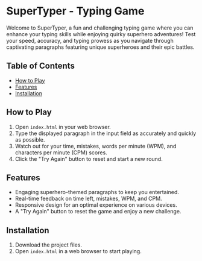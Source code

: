 # SuperTyper - Typing Game

Welcome to SuperTyper, a fun and challenging typing game where you can enhance your typing skills while enjoying quirky superhero adventures! Test your speed, accuracy, and typing prowess as you navigate through captivating paragraphs featuring unique superheroes and their epic battles.

## Table of Contents
- [How to Play](#how-to-play)
- [Features](#features)
- [Installation](#installation)

## How to Play
1. Open `index.html` in your web browser.
2. Type the displayed paragraph in the input field as accurately and quickly as possible.
3. Watch out for your time, mistakes, words per minute (WPM), and characters per minute (CPM) scores.
4. Click the "Try Again" button to reset and start a new round.

## Features
- Engaging superhero-themed paragraphs to keep you entertained.
- Real-time feedback on time left, mistakes, WPM, and CPM.
- Responsive design for an optimal experience on various devices.
- A "Try Again" button to reset the game and enjoy a new challenge.

## Installation
1. Download the project files.
2. Open `index.html` in a web browser to start playing.
